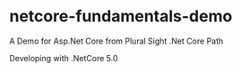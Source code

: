# netcore-fundamentals-demo
A Demo for Asp.Net Core from Plural Sight  .Net Core Path

Developing with .NetCore 5.0
